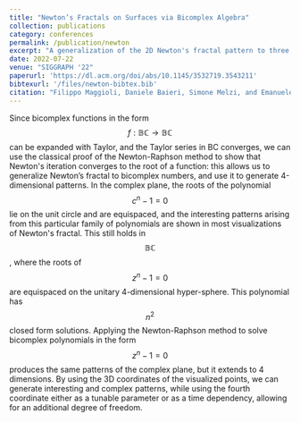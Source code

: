 ```yaml
---
title: "Newton’s Fractals on Surfaces via Bicomplex Algebra"
collection: publications
category: conferences
permalink: /publication/newton
excerpt: "A generalization of the 2D Newton's fractal pattern to three dimensions for pattern generation."
date: 2022-07-22
venue: "SIGGRAPH '22"
paperurl: 'https://dl.acm.org/doi/abs/10.1145/3532719.3543211'
bibtexurl: '/files/newton-bibtex.bib'
citation: "Filippo Maggioli, Daniele Baieri, Simone Melzi, and Emanuele Rodolà. 2022. Newton’s Fractals on Surfaces via Bicomplex Algebra. In ACM SIGGRAPH 2022 Posters (SIGGRAPH '22). Association for Computing Machinery, New York, NY, USA, Article 65, 1–2"
---
```


Since bicomplex functions in the form $$f : \mathbb{BC} → \mathbb{BC}$$ can be expanded with Taylor, and the Taylor series in BC converges, we can use the classical proof of the Newton-Raphson method to show that Newton's iteration converges to the root of a function: this allows us to generalize Newton’s fractal to bicomplex numbers, and use it to generate 4-dimensional patterns. In the complex plane, the roots of the polynomial $$c^n − 1 = 0$$ lie on the unit circle and are equispaced, and the interesting patterns arising from this particular family of polynomials are shown in most visualizations of Newton's fractal. This still holds in $$\mathbb{BC}$$, where the roots of $$z^n − 1 = 0$$ are equispaced on the unitary 4-dimensional hyper-sphere. This polynomial has $$n^2$$ closed form solutions. Applying the Newton-Raphson method to solve bicomplex polynomials in the form $$z^n − 1 = 0$$ produces the same patterns of the complex plane, but it extends to 4 dimensions. By using the 3D coordinates of the visualized points, we can generate interesting and complex patterns, while using the fourth coordinate either as a tunable parameter or as a time dependency, allowing for an additional degree of freedom.